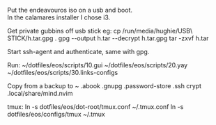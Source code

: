 Put the endeavouros iso on a usb and boot.  
In the calamares installer I chose i3.

Get private gubbins off usb stick eg:
cp /run/media/hughie/USB\ STICK/h.tar.gpg .
gpg --output h.tar --decrypt h.tar.gpg
tar -zxvf h.tar

Start ssh-agent and authenticate, same with gpg.

Run:
~/dotfiles/eos/scripts/10.gui
~/dotfiles/eos/scripts/20.yay
~/dotfiles/eos/scripts/30.links-configs

Copy from a backup to ~
.abook
.gnupg
.password-store
.ssh
crypt
.local/share/mind.nvim

tmux:
ln -s dotfiles/eos/dot-root/tmux.conf ~/.tmux.conf
ln -s dotfiles/eos/configs/tmux ~/.tmux
